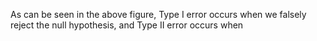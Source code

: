 As can be seen in the above figure, Type I error occurs when we falsely reject the null hypothesis, and Type II error occurs when 